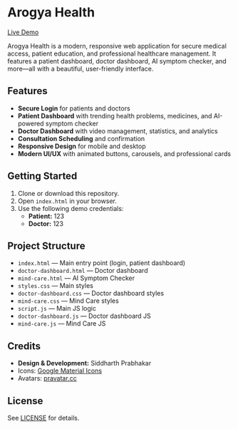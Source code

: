# Arogya Health

[Live Demo](https://siddharth-prabhakar.github.io/AROGYA/)

Arogya Health is a modern, responsive web application for secure medical access, patient education, and professional healthcare management. It features a patient dashboard, doctor dashboard, AI symptom checker, and more—all with a beautiful, user-friendly interface.

## Features
- **Secure Login** for patients and doctors
- **Patient Dashboard** with trending health problems, medicines, and AI-powered symptom checker
- **Doctor Dashboard** with video management, statistics, and analytics
- **Consultation Scheduling** and confirmation
- **Responsive Design** for mobile and desktop
- **Modern UI/UX** with animated buttons, carousels, and professional cards

## Getting Started
1. Clone or download this repository.
2. Open `index.html` in your browser.
3. Use the following demo credentials:
   - **Patient:** 123
   - **Doctor:** 123

## Project Structure
- `index.html` — Main entry point (login, patient dashboard)
- `doctor-dashboard.html` — Doctor dashboard
- `mind-care.html` — AI Symptom Checker
- `styles.css` — Main styles
- `doctor-dashboard.css` — Doctor dashboard styles
- `mind-care.css` — Mind Care styles
- `script.js` — Main JS logic
- `doctor-dashboard.js` — Doctor dashboard JS
- `mind-care.js` — Mind Care JS

## Credits
- **Design & Development:** Siddharth Prabhakar
- Icons: [Google Material Icons](https://fonts.google.com/icons)
- Avatars: [pravatar.cc](https://pravatar.cc/)

## License
See [LICENSE](LICENSE) for details.
